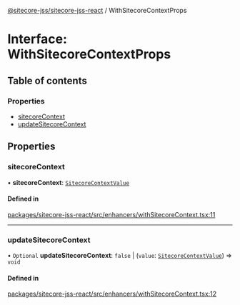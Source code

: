 [@sitecore-jss/sitecore-jss-react](../README.md) / WithSitecoreContextProps

# Interface: WithSitecoreContextProps

## Table of contents

### Properties

- [sitecoreContext](WithSitecoreContextProps.md#sitecorecontext)
- [updateSitecoreContext](WithSitecoreContextProps.md#updatesitecorecontext)

## Properties

### sitecoreContext

• **sitecoreContext**: [`SitecoreContextValue`](../README.md#sitecorecontextvalue)

#### Defined in

[packages/sitecore-jss-react/src/enhancers/withSitecoreContext.tsx:11](https://github.com/Sitecore/jss/blob/314b6f4e7/packages/sitecore-jss-react/src/enhancers/withSitecoreContext.tsx#L11)

___

### updateSitecoreContext

• `Optional` **updateSitecoreContext**: ``false`` \| (`value`: [`SitecoreContextValue`](../README.md#sitecorecontextvalue)) => `void`

#### Defined in

[packages/sitecore-jss-react/src/enhancers/withSitecoreContext.tsx:12](https://github.com/Sitecore/jss/blob/314b6f4e7/packages/sitecore-jss-react/src/enhancers/withSitecoreContext.tsx#L12)
